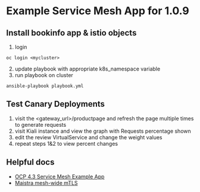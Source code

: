 # Example Service Mesh App for 1.0.9

## Install bookinfo app & istio objects
1. login
```
oc login <mycluster>
```
2. update playbook with appropriate k8s_namespace variable
3. run playbook on cluster
```
ansible-playbook playbook.yml
```

## Test Canary Deployments
1. visit the <gateway_url>/productpage and refresh the page multiple times to generate requests
2. visit Kiali instance and view the graph with Requests percentage shown
3. edit the review VirtualService and change the weight values
4. repeat steps 1&2 to view percent changes

## Helpful docs
- [OCP 4.3 Service Mesh Example App](https://docs.openshift.com/container-platform/4.3/service_mesh/service_mesh_day_two/ossm-example-bookinfo.html)
- [Maistra mesh-wide mTLS](https://maistra.io/docs/examples/mesh-wide_mtls/)
